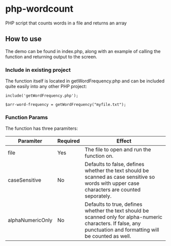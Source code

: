 # php-wordcount
PHP script that counts words in a file and returns an array

## How to use

The demo can be found in index.php, along with an example of calling the function and returning output to the screen.


### Include in existing project

The function itself is located in getWordFrequency.php and can be included quite easily into any other PHP project:


```
include('getWordFrequency.php');

$arr-word-frequency = getWordFrequency("myfile.txt");

```

### Function Params

The function has three paramiters:

Paramiter  | Required | Effect
------------- | ------------- | -------------
file  | Yes | The file to open and run the function on.
caseSensitive  | No | Defaults to false, defines whether the text should be scanned as case sensitive so words with upper case characters are counted seporately.
alphaNumericOnly | No | Defaults to true, defines whether the text should be scanned only for alpha-numeric characters. If false, any punctuation and formatting will be counted as well.